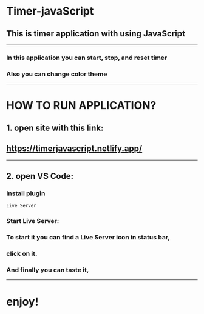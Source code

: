# Timer-javaScript

## This is timer application with using JavaScript
---
### In this application you can start, stop, and reset timer

### Also you can change color theme
---
# HOW TO RUN APPLICATION?

## 1. open site with this link:
## https://timerjavascript.netlify.app/
---
## 2. open VS Code:
### Install plugin 
~~~
Live Server
~~~
### Start Live Server:
### To start it you can find a Live Server icon in status bar,
### click on it.
### And finally you can taste it,
---

# enjoy!
